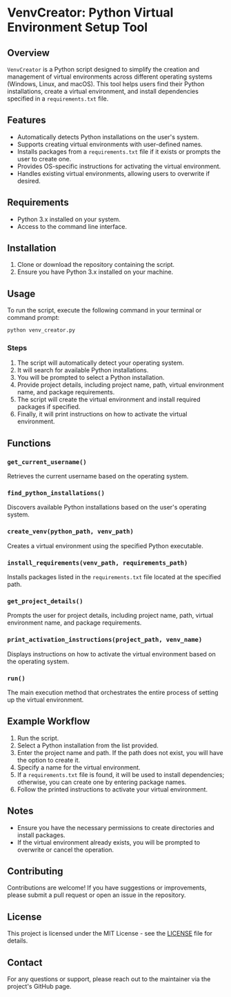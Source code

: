 # VenvCreator: Python Virtual Environment Setup Tool

## Overview
`VenvCreator` is a Python script designed to simplify the creation and management of virtual environments across different operating systems (Windows, Linux, and macOS). This tool helps users find their Python installations, create a virtual environment, and install dependencies specified in a `requirements.txt` file.

## Features
- Automatically detects Python installations on the user's system.
- Supports creating virtual environments with user-defined names.
- Installs packages from a `requirements.txt` file if it exists or prompts the user to create one.
- Provides OS-specific instructions for activating the virtual environment.
- Handles existing virtual environments, allowing users to overwrite if desired.

## Requirements
- Python 3.x installed on your system.
- Access to the command line interface.

## Installation
1. Clone or download the repository containing the script.
2. Ensure you have Python 3.x installed on your machine.

## Usage
To run the script, execute the following command in your terminal or command prompt:

```bash
python venv_creator.py
```

### Steps
1. The script will automatically detect your operating system.
2. It will search for available Python installations.
3. You will be prompted to select a Python installation.
4. Provide project details, including project name, path, virtual environment name, and package requirements.
5. The script will create the virtual environment and install required packages if specified.
6. Finally, it will print instructions on how to activate the virtual environment.

## Functions

### `get_current_username()`
Retrieves the current username based on the operating system.

### `find_python_installations()`
Discovers available Python installations based on the user's operating system.

### `create_venv(python_path, venv_path)`
Creates a virtual environment using the specified Python executable.

### `install_requirements(venv_path, requirements_path)`
Installs packages listed in the `requirements.txt` file located at the specified path.

### `get_project_details()`
Prompts the user for project details, including project name, path, virtual environment name, and package requirements.

### `print_activation_instructions(project_path, venv_name)`
Displays instructions on how to activate the virtual environment based on the operating system.

### `run()`
The main execution method that orchestrates the entire process of setting up the virtual environment.

## Example Workflow
1. Run the script.
2. Select a Python installation from the list provided.
3. Enter the project name and path. If the path does not exist, you will have the option to create it.
4. Specify a name for the virtual environment.
5. If a `requirements.txt` file is found, it will be used to install dependencies; otherwise, you can create one by entering package names.
6. Follow the printed instructions to activate your virtual environment.

## Notes
- Ensure you have the necessary permissions to create directories and install packages.
- If the virtual environment already exists, you will be prompted to overwrite or cancel the operation.

## Contributing
Contributions are welcome! If you have suggestions or improvements, please submit a pull request or open an issue in the repository.

## License
This project is licensed under the MIT License - see the [LICENSE](LICENSE) file for details.

## Contact
For any questions or support, please reach out to the maintainer via the project's GitHub page.
```
